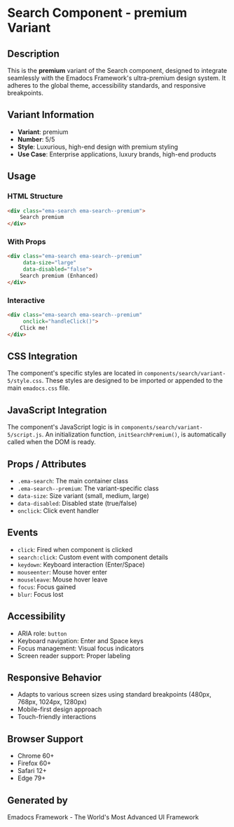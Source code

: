# Search Component - premium Variant

## Description
This is the **premium** variant of the Search component, designed to integrate seamlessly with the Emadocs Framework's ultra-premium design system. It adheres to the global theme, accessibility standards, and responsive breakpoints.

## Variant Information
- **Variant**: premium
- **Number**: 5/5
- **Style**: Luxurious, high-end design with premium styling
- **Use Case**: Enterprise applications, luxury brands, high-end products

## Usage

### HTML Structure
```html
<div class="ema-search ema-search--premium">
    Search premium
</div>
```

### With Props
```html
<div class="ema-search ema-search--premium" 
     data-size="large" 
     data-disabled="false">
    Search premium (Enhanced)
</div>
```

### Interactive
```html
<div class="ema-search ema-search--premium" 
     onclick="handleClick()">
    Click me!
</div>
```

## CSS Integration
The component's specific styles are located in `components/search/variant-5/style.css`. These styles are designed to be imported or appended to the main `emadocs.css` file.

## JavaScript Integration
The component's JavaScript logic is in `components/search/variant-5/script.js`. An initialization function, `initSearchPremium()`, is automatically called when the DOM is ready.

## Props / Attributes
- `.ema-search`: The main container class
- `.ema-search--premium`: The variant-specific class
- `data-size`: Size variant (small, medium, large)
- `data-disabled`: Disabled state (true/false)
- `onclick`: Click event handler

## Events
- `click`: Fired when component is clicked
- `search:click`: Custom event with component details
- `keydown`: Keyboard interaction (Enter/Space)
- `mouseenter`: Mouse hover enter
- `mouseleave`: Mouse hover leave
- `focus`: Focus gained
- `blur`: Focus lost

## Accessibility
- ARIA role: `button`
- Keyboard navigation: Enter and Space keys
- Focus management: Visual focus indicators
- Screen reader support: Proper labeling

## Responsive Behavior
- Adapts to various screen sizes using standard breakpoints (480px, 768px, 1024px, 1280px)
- Mobile-first design approach
- Touch-friendly interactions

## Browser Support
- Chrome 60+
- Firefox 60+
- Safari 12+
- Edge 79+

## Generated by
Emadocs Framework - The World's Most Advanced UI Framework
